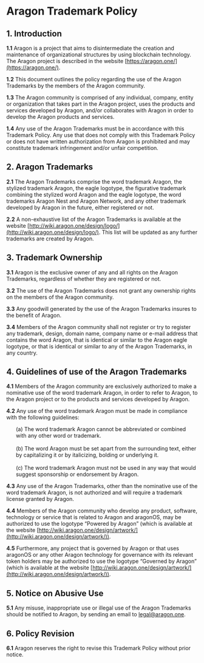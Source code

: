 # Aragon Trademark Policy

## 1. Introduction

**1.1** Aragon is a project that aims to disintermediate the creation and maintenance of organizational structures by using blockchain technology. The Aragon project is described in the website [https://aragon.one/](https://aragon.one/).

**1.2** This document outlines the policy regarding the use of the Aragon Trademarks by the members of the Aragon community.

**1.3** The Aragon community is comprised of any individual, company, entity or organization that takes part in the Aragon project, uses the products and services developed by Aragon, and/or collaborates with Aragon in order to develop the Aragon products and services.

**1.4** Any use of the Aragon Trademarks must be in accordance with this Trademark Policy. Any use that does not comply with this Trademark Policy or does not have written authorization from Aragon is prohibited and may constitute trademark infringement and/or unfair competition.

## 2. Aragon Trademarks

**2.1** The Aragon Trademarks comprise the word trademark Aragon, the stylized trademark Aragon, the eagle logotype, the figurative trademark combining the stylized word Aragon and the eagle logotype, the word trademarks Aragon Nest and Aragon Network, and any other trademark developed by Aragon in the future, either registered or not.

**2.2** A non-exhaustive list of the Aragon Trademarks is available at the website [http://wiki.aragon.one/design/logo/](http://wiki.aragon.one/design/logo/). This list will be updated as any further trademarks are created by Aragon.

## 3. Trademark Ownership

**3.1** Aragon is the exclusive owner of any and all rights on the Aragon Trademarks, regardless of whether they are registered or not.

**3.2** The use of the Aragon Trademarks does not grant any ownership rights on the members of the Aragon community.

**3.3** Any goodwill generated by the use of the Aragon Trademarks insures to the benefit of Aragon.

**3.4** Members of the Aragon community shall not register or try to register any trademark, design, domain name, company name or e-mail address that contains the word Aragon, that is identical or similar to the Aragon eagle logotype, or that is identical or similar to any of the Aragon Trademarks, in any country.

## 4. Guidelines of use of the Aragon Trademarks

**4.1** Members of the Aragon community are exclusively authorized to make a nominative use of the word trademark Aragon, in order to refer to Aragon, to the Aragon project or to the products and services developed by Aragon.

**4.2** Any use of the word trademark Aragon must be made in compliance with the following guidelines:

<p style="margin-left: 5%">(a) The word trademark Aragon cannot be abbreviated or combined with any other word or trademark.<br>
    <br>
    (b) The word Aragon must be set apart from the surrounding text, either by capitalizing it or by italicizing, bolding or underlying it.<br>
    <br>
    (c) The word trademark Aragon must not be used in any way that would suggest sponsorship or endorsement by Aragon.</p>

**4.3** Any use of the Aragon Trademarks, other than the nominative use of the word trademark Aragon, is not authorized and will require a trademark license granted by Aragon.

**4.4** Members of the Aragon community who develop any product, software, technology or service that is related to Aragon and aragonOS, may be authorized to use the logotype “Powered by Aragon” (which is available at the website [http://wiki.aragon.one/design/artwork/](http://wiki.aragon.one/design/artwork/)).

**4.5** Furthermore, any project that is governed by Aragon or that uses aragonOS or any other Aragon technology for governance with its relevant token holders may be authorized to use the logotype “Governed by Aragon” (which is available at the website [http://wiki.aragon.one/design/artwork/](http://wiki.aragon.one/design/artwork/)).

## 5. Notice on Abusive Use

**5.1** Any misuse, inappropriate use or illegal use of the Aragon Trademarks should be notified to Aragon, by sending an email to legal@aragon.one.

## 6. Policy Revision

**6.1** Aragon reserves the right to revise this Trademark Policy without prior notice.
